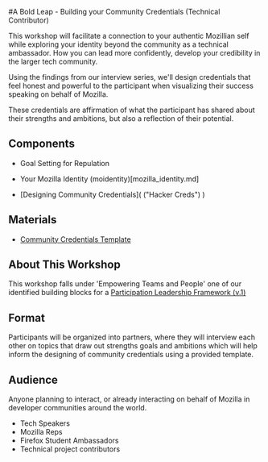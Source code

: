 #A Bold Leap - Building your Community Credentials (Technical Contributor)

This workshop will facilitate a connection to your authentic Mozillian self while exploring your identity beyond the community as a technical ambassador. How you can lead more confidently, develop your credibility in the larger tech community.

Using the findings from our interview series, we'll design credentials that feel honest and powerful to the participant when visualizing their success speaking on behalf of Mozilla.

These credentials are affirmation of what the participant has shared about their strengths and ambitions, but also a reflection of their potential. 

## Components

* Goal Setting for Repulation
* Your Mozilla Identity (moidentity)[mozilla_identity.md]

* [Designing Community Credentials]( ("Hacker Creds") )

## Materials

* [Community Credentials Template](https://d157rqmxrxj6ey.cloudfront.net/sunnydeveloper/16235/)

## About This Workshop

This workshop falls under 'Empowering Teams and People' one of our identified building blocks for a [Participation Leadership Framework (v.1)](http://tiptoes.ca/wp-content/uploads/2015/08/2015-08-28_1244.png)

## Format
 
Participants will be organized into partners, where they will interview each other on topics that draw out strengths goals and ambitions which will help inform the designing of community credentials using a provided template.

## Audience

Anyone planning to interact, or already interacting on behalf of Mozilla in developer communities around the world.

* Tech Speakers
* Mozilla Reps
* Firefox Student Ambassadors
* Technical project contributors





